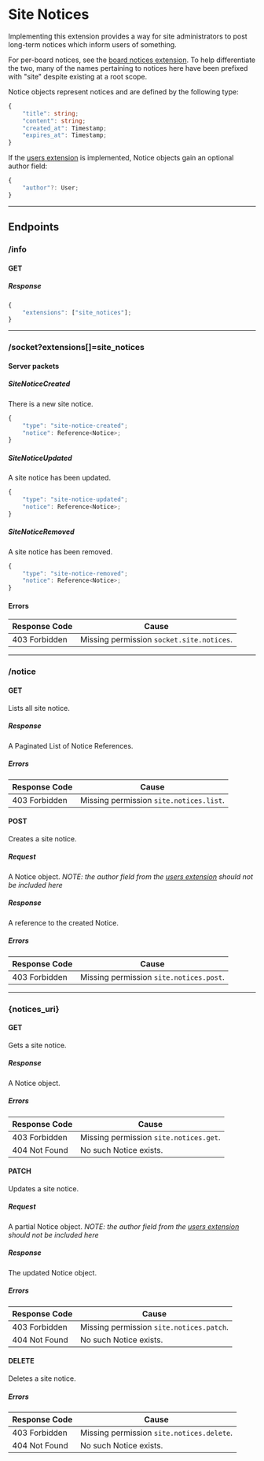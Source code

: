 Site Notices
============
Implementing this extension provides a way for site administrators to post long-term notices which inform users of something.

For per-board notices, see the [board notices extension](./board_notices.md).
To help differentiate the two, many of the names pertaining to notices here have been prefixed with "site" despite existing at a root scope.

Notice objects represent notices and are defined by the following type:
```typescript
{
	"title": string;
	"content": string;
	"created_at": Timestamp;
	"expires_at": Timestamp;
}
```

If the [users extension](./users.md) is implemented, Notice objects gain an optional author field:
```typescript
{
	"author"?: User;
}
```

--------------------------------------------------------------------------------

## Endpoints

### /info
#### GET
##### Response
```typescript
{
	"extensions": ["site_notices"];
}
```

--------------------------------------------------------------------------------

### /socket?extensions[]=site_notices
#### Server packets
##### SiteNoticeCreated
There is a new site notice.
```typescript
{
	"type": "site-notice-created";
	"notice": Reference<Notice>;
}
```
##### SiteNoticeUpdated
A site notice has been updated.
```typescript
{
	"type": "site-notice-updated";
	"notice": Reference<Notice>;
}
```
##### SiteNoticeRemoved
A site notice has been removed.
```typescript
{
	"type": "site-notice-removed";
	"notice": Reference<Notice>;
}
```
#### Errors
| Response Code | Cause                                     |
|---------------|-------------------------------------------|
| 403 Forbidden | Missing permission `socket.site.notices`. |

--------------------------------------------------------------------------------

### /notice
#### GET
Lists all site notice.
##### Response
A Paginated List of Notice References.
##### Errors
| Response Code | Cause                                   |
|---------------|-----------------------------------------|
| 403 Forbidden | Missing permission `site.notices.list`. |

#### POST
Creates a site notice.
##### Request
A Notice object.
*NOTE: the author field from the [users extension](./users.md) should not be included here*
##### Response
A reference to the created Notice.
##### Errors
| Response Code | Cause                                   |
|---------------|-----------------------------------------|
| 403 Forbidden | Missing permission `site.notices.post`. |

--------------------------------------------------------------------------------

### {notices_uri}
#### GET
Gets a site notice.
##### Response
A Notice object.
##### Errors
| Response Code | Cause                                  |
|---------------|----------------------------------------|
| 403 Forbidden | Missing permission `site.notices.get`. |
| 404 Not Found | No such Notice exists.                 |

#### PATCH
Updates a site notice.
##### Request
A partial Notice object.
*NOTE: the author field from the [users extension](./users.md) should not be included here*
##### Response
The updated Notice object.
##### Errors
| Response Code | Cause                                    |
|---------------|------------------------------------------|
| 403 Forbidden | Missing permission `site.notices.patch`. |
| 404 Not Found | No such Notice exists.                   |

#### DELETE
Deletes a site notice.
##### Errors
| Response Code | Cause                                     |
|---------------|-------------------------------------------|
| 403 Forbidden | Missing permission `site.notices.delete`. |
| 404 Not Found | No such Notice exists.                    |
